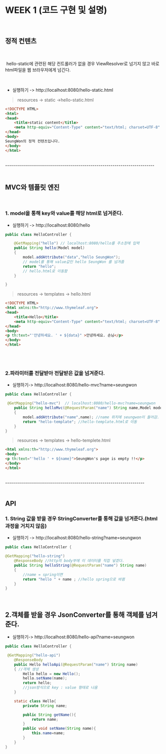 # WEEK 1 (코드 구현 및 설명)
</br>

## 정적 컨텐츠



</br>

&nbsp;hello-static에 관련된 해당 컨트롤러가 없을 경우 ViewResolver로 넘기지 않고 바로 html파일을 웹 브라우저에게 넘긴다.

</br>

* 실행하기 -> http://localhost:8080/hello-static.html

> resources -> static ->hello-static.html

```html
<!DOCTYPE HTML>
<html>
<head>
    <title>static content</title>
    <meta http-equiv="Content-Type" content="text/html; charset=UTF-8" />
</head>
<body>
SeungWon의 정적 컨텐츠입니다.
</body>
</html>
```
</br>
---------------------------------------------------------------------------
</br></br>

## MVC와 템플릿 엔진

</br>


### 1. model을 통해 key와 value를 해당 html로 넘겨준다.
- 실행하기 -> http://localhost:8080/hello

```java
public class HelloController {

    @GetMapping("hello") // localhost:8080/hello를 주소창에 입력
    public String hello(Model model)
    {
        model.addAttribute("data","hello SeungWon");
        // model를 통해 value값인 hello SeungWon 를 넘겨줌
        return "hello";
        // hello.html로 이동함
    }

}

```
> resources -> templates -> hello.html

```html
<!DOCTYPE HTML>
<html xmlns:th="http://www.thymeleaf.org">
<head>
    <title>Hello</title>
    <meta http-equiv="Content-Type" content="text/html; charset=UTF-8" />
</head>
<body>
<p th:text="'안녕하세요. ' + ${data}" >안녕하세요. 손님</p>
</body>
</html>
```
</br></br>
### 2.파라미터를 전달받아 전달받은 값을 넘겨준다.

 * 실행하기-> http://localhost:8080/hello-mvc?name=seungwon

```java
public class HelloController {

 @GetMapping("hello-mvc")  // localhost:8080/hello-mvc?name=seungwon
    public String helloMvc(@RequestParam("name") String name,Model model)
    {
        model.addAttribute("name",name); //name 위치에 seungwon이 들어감.
        return "hello-template"; //hello-template.html로 이동
    }
}
```

> resources -> templates -> hello-templete.html

```html
<html xmlns:th="http://www.thymeleaf.org">
<body>
<p th:text="'hello ' + ${name}">SeungWon's page is empty !!</p>
</body>
</html>
```
</br>
----------------------------------------------------------------------
</br></br>

## API


### 1. String 값을 받을 경우 StringConverter를 통해 값을 넘겨준다.(html 과정을 거치지 않음)

* 실행하기 -> http://localhost:8080/hello-string?name=seungwon
```java
public class HelloController {

@GetMapping("hello-string") 
    @ResponseBody //http의 body부에 이 데이터를 직접 넣겠다.
    public String helloString(@RequestParam("name") String name)
    {
        //name = spring이면
        return "hello " + name ; //hello spring으로 바뀜
    }
}
```


</br>

## 2.객체를 받을 경우 JsonConverter를 통해 객체를 넘겨준다.

* 실행하기-> http://localhost:8080/hello-api?name=seungwon

```java
public class HelloController {

 @GetMapping("hello-api")
    @ResponseBody
    public Hello helloApi(@RequestParam("name") String name)
    { //객체 생성
        Hello hello = new Hello();
        hello.setName(name);
        return hello;
        //json방식으로 key : value 형태로 나옴
    }

    static class Hello{
        private String name;

        public String getName(){
            return name;
        }
        public void setName(String name){
            this.name=name;
        }
    }
}
```






